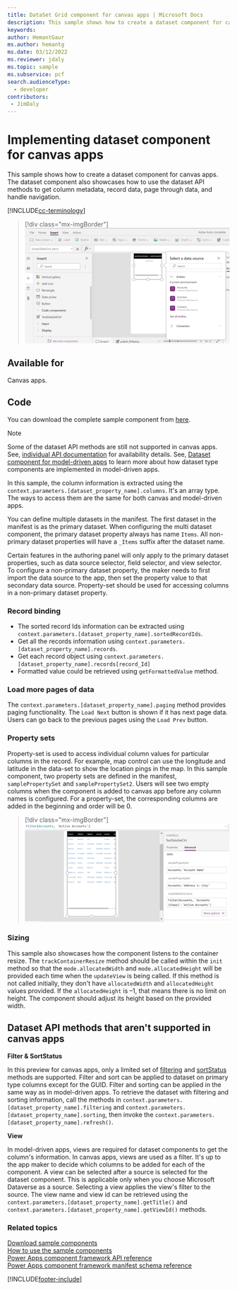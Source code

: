 ```yaml
---
title: DataSet Grid component for canvas apps | Microsoft Docs
description: This sample shows how to create a dataset component for canvas apps. The dataset component also showcases how to use the dataset API methods to get column metadata, record data, page through data, and handle navigation.
keywords:
author: HemantGaur
ms.author: hemantg
ms.date: 03/12/2022
ms.reviewer: jdaly
ms.topic: sample
ms.subservice: pcf
search.audienceType: 
  - developer
contributors:
 - JimDaly
---
```


# Implementing dataset component for canvas apps

This sample shows how to create a dataset component for canvas apps. The dataset component also showcases how to use the dataset API methods to get column metadata, record data, page through data, and handle navigation. 

[!INCLUDE[cc-terminology](../../data-platform/includes/cc-terminology.md)]


> [!div class="mx-imgBorder"]
> ![Data set grid control.](../media/data-set-grid-control-canvas.png)

## Available for 

Canvas apps.

## Code

You can download the complete sample component from [here](https://github.com/microsoft/PowerApps-Samples/tree/master/component-framework/PropertySetTableControl).

> [!NOTE]
> Some of the dataset API methods are still not supported in canvas apps. See, [individual API documentation](../reference/index.md) for availability details.
> See, [Dataset component for model-driven apps](data-set-grid-control.md) to learn more about how dataset type components are implemented in model-driven apps.

In this sample, the column information is extracted using the  `context.parameters.[dataset_property_name].columns`. It's an array type. The ways to access them are the same for both canvas and model-driven apps.

You can define multiple datasets in the manifest. The first dataset in the manifest is as the primary dataset. When configuring the multi dataset component, the primary dataset property always has name `Items`. All non-primary dataset properties will have a `_Items` suffix after the dataset name. 

Certain features in the authoring panel will only apply to the primary dataset properties, such as data source selector, field selector, and view selector. To configure a non-primary dataset property, the maker needs to first import the data source to the app, then set the property value to that secondary data source. Property-set should be used for accessing columns in a non-primary dataset property. 

### Record binding

- The sorted record Ids information can be extracted using `context.parameters.[dataset_property_name].sortedRecordIds`.
- Get all the records information using `context.parameters.[dataset_property_name].records`.
- Get each record object using `context.parameters.[dataset_property_name].records[record_Id]`
- Formatted value could be retrieved using `getFormattedValue` method.

### Load more pages of data

The `context.parameters.[dataset_property_name].paging` method provides paging functionality. The `Load Next` button is shown if it has next page data. Users can go back to the previous pages using the `Load Prev` button. 

### Property sets

Property-set is used to access individual column values for particular columns in the record. For example, map control can use the longitude and latitude in the data-set to show the location pings in the map. In this sample component, two property sets are defined in the manifest, `samplePropertySet` and `samplePropertySet2`. Users will see two empty columns when the component is added to canvas app before any column names is configured. For a property-set, the corresponding columns are added in the beginning and order will be 0. 

> [!div class="mx-imgBorder"]
> ![Property Set Configuration.](../media/property-set-configuration.png)

### Sizing

This sample also showcases how the component listens to the container resize. The `trackContainerResize` method should be called within the `init` method so that the `mode.allocatedWidth` and `mode.allocatedHeight` will be provided each time when the `updateView` is being called. If this method is not called initially, they don't have `allocatedWidth` and `allocatedHeight` values provided. If the `allocatedHeight` is –1, that means there is no limit on height. The component should adjust its height based on the provided width.

## Dataset API methods that aren't supported in canvas apps

**Filter & SortStatus**

In this preview for canvas apps, only a limited set of [filtering](../reference/filtering.md) and [sortStatus](../reference/sortstatus.md) methods are supported. Filter and sort can be applied to dataset on primary type columns except for the GUID. Filter and sorting can be applied in the same way as in model-driven apps. To retrieve the dataset with filtering and sorting information, call the methods in `context.parameters.[dataset_property_name].filtering` and `context.parameters.[dataset_property_name].sorting`, then invoke the `context.parameters.[dataset_property_name].refresh()`.

**View**

In model-driven apps, views are required for dataset components to get the column's information. In canvas apps, views are used as a filter. It's up to the app maker to decide which columns to be added for each of the component. A view can be selected after a source is selected for the dataset component. This is applicable only when you choose Microsoft Dataverse as a source. Selecting a view applies the view's filter to the source. The view name and view id can be retrieved using the `context.parameters.[dataset_property_name].getTitle()` and `context.parameters.[dataset_property_name].getViewId()` methods.

### Related topics

[Download sample components](https://github.com/microsoft/PowerApps-Samples/tree/master/component-framework)<br/>
[How to use the sample components](../use-sample-components.md)<br/>
[Power Apps component framework API reference](../reference/index.md)<br/>
[Power Apps component framework manifest schema reference](../manifest-schema-reference/index.md)


[!INCLUDE[footer-include](../../../includes/footer-banner.md)]
